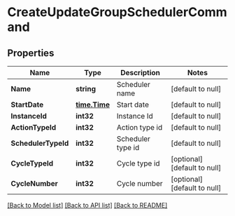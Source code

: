 # CreateUpdateGroupSchedulerCommand

## Properties
Name | Type | Description | Notes
------------ | ------------- | ------------- | -------------
**Name** | **string** | Scheduler name | [default to null]
**StartDate** | [**time.Time**](time.Time.md) | Start date | [default to null]
**InstanceId** | **int32** | Instance Id | [default to null]
**ActionTypeId** | **int32** | Action type id | [default to null]
**SchedulerTypeId** | **int32** | Scheduler type id | [default to null]
**CycleTypeId** | **int32** | Cycle type id | [optional] [default to null]
**CycleNumber** | **int32** | Cycle number | [optional] [default to null]

[[Back to Model list]](../README.md#documentation-for-models) [[Back to API list]](../README.md#documentation-for-api-endpoints) [[Back to README]](../README.md)


